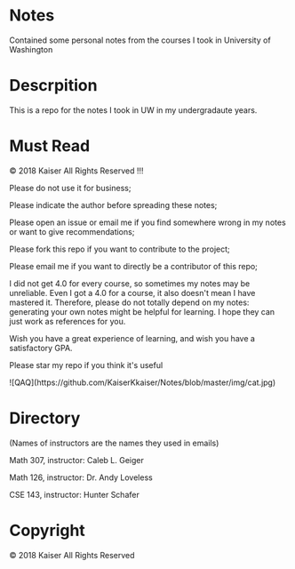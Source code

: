 # Notes
Contained some personal notes from the courses I took in University of Washington

Descrpition
=============
This is a repo for the notes I took in UW in my undergradaute years.


Must Read
=============
<p>
© 2018 Kaiser All Rights Reserved !!!
</p>
<p>
Please do not use it for business;
</p>
<p>
Please indicate the author before spreading these notes;
</p>
<p>
Please open an issue or email me if you find somewhere wrong in my notes or want to give recommendations;
</p>
<p>
Please fork this repo if you want to contribute to the project;
</p>
<p>
Please email me if you want to directly be a contributor of this repo;
</p>
<p>
I did not get 4.0 for every course, so sometimes my notes may be unreliable. Even I got a 4.0 for a course, it also doesn't mean I have mastered it. Therefore, please do not totally depend on my notes: generating your own notes might be helpful for learning. I hope they can just work as references for you.
</p>
<p>
Wish you have a great experience of learning, and wish you have a satisfactory GPA.
</p>
<p>
Please star my repo if you think it's useful
</p>
![QAQ](https://github.com/KaiserKkaiser/Notes/blob/master/img/cat.jpg)

Directory
=============
(Names of instructors are the names they used in emails)
<p>
Math 307, instructor: Caleb L. Geiger
</p>
<p>
Math 126, instructor: Dr. Andy Loveless
</p>
<p>
CSE 143, instructor: Hunter Schafer
</p>

Copyright
=============
© 2018 Kaiser All Rights Reserved
